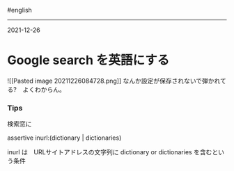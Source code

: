 #english 

---
2021-12-26

# Google search を英語にする

![[Pasted image 20211226084728.png]]
なんか設定が保存されないで弾かれてる?　よくわからん。

### Tips

検索窓に

assertive inurl:(dictionary | dictionaries)

inurl は　URLサイトアドレスの文字列に dictionary or dictionaries を含むという条件




